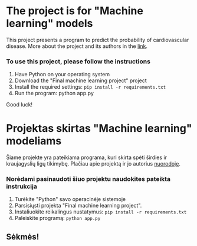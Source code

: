 # The project is for "Machine learning" models

This project presents a program to predict the probability of cardiovascular disease. More about the project and its authors in the [link](https://archive.ics.uci.edu/ml/datasets/Heart+Disease).

### To use this project, please follow the instructions
1. Have Python on your operating system
2. Download the "Final machine learning project" project
3. Install the required settings: `pip install -r requirements.txt`
4. Run the program: python app.py

Good luck!


# Projektas skirtas "Machine learning" modeliams

Šiame projekte yra pateikiama programa, kuri skirta spėti širdies ir kraujagyslių ligų tikimybę. Plačiau apie projektą ir jo autorius [nuorodoje](https://archive.ics.uci.edu/ml/datasets/Heart+Disease).

### Norėdami pasinaudoti šiuo projektu naudokites pateikta instrukcija

1. Turėkite "Python" savo operacinėje sistemoje
2. Parsisiųsti projekta "Final machine learning project".
3. Instaliuokite reikalingus nustatymus: `pip install -r requirements.txt`
4. Paleiskite programą: `python app.py`

## Sėkmės!

